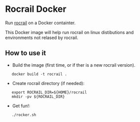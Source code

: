 # Rocrail Docker

Run [rocrail](https://wiki.rocrail.net) on a Docker containter.

This Docker image will help run rocrail on linux distibutions and
environments not relased by rocrail.

## How to use it

*  Build the image (first time, or if ther is a new rocrail version).
```
   docker build -t rocrail .
```
*  Create rocrail directory (if needed):
```
   export ROCRAIL_DIR=${HOME}/rocrail
   mkdir -pv ${ROCRAIL_DIR}
```

* Get fun!:
```
   ./rocker.sh
```
